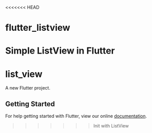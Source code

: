 <<<<<<< HEAD
# flutter_listview
Simple ListView in Flutter
=======
# list_view

A new Flutter project.

## Getting Started

For help getting started with Flutter, view our online
[documentation](https://flutter.io/).
>>>>>>> Init with ListView
